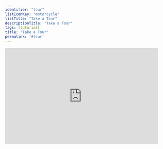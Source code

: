 ```yaml
---
identifier: "tour"
listIconKey: "motorcycle"
listTitle: "Take a Tour"
descriptionTitle: "Take a Tour"
tags: [tutorial]
title: "Take a Tour"
permalink: '#tour'
---
```

<div style="display: flex; justify-content: center; align-items: center">  
  <iframe width="560" height="315" src="https://www.youtube.com/embed/VNqPk_epR58" frameborder="0" allow="accelerometer; autoplay; encrypted-media; gyroscope; picture-in-picture" allowfullscreen></iframe>
</div>
